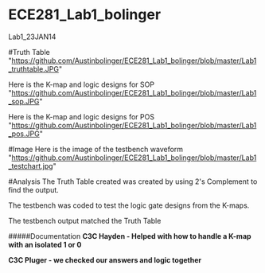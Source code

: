 ECE281_Lab1_bolinger
====================

Lab1_23JAN14


#Truth Table 
"https://github.com/Austinbolinger/ECE281_Lab1_bolinger/blob/master/Lab1_truthtable.JPG" 

Here is the K-map and logic designs for SOP
"https://github.com/Austinbolinger/ECE281_Lab1_bolinger/blob/master/Lab1_sop.JPG"

Here is the K-map and logic designs for POS
"https://github.com/Austinbolinger/ECE281_Lab1_bolinger/blob/master/Lab1_pos.JPG"

#Image
Here is the image of the testbench waveform
"https://github.com/Austinbolinger/ECE281_Lab1_bolinger/blob/master/Lab1_testchart.jpg"


#Analysis
The Truth Table created was created by using 2's Complement to find the output.

The testbench was coded to test the logic gate designs from the K-maps.

The testbench output matched the Truth Table


#####Documentation
**C3C Hayden - Helped with how to handle a K-map with an isolated 1 or 0**

**C3C Pluger - we checked our answers and logic together**
